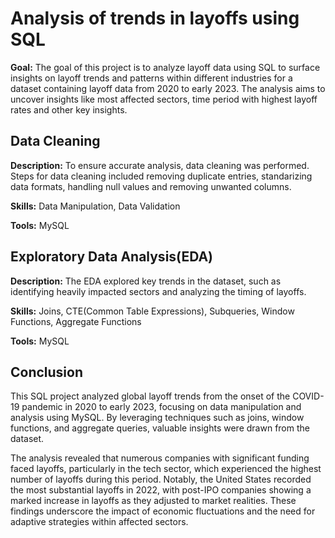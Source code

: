 # Analysis of trends in layoffs using SQL
**Goal:** The goal of this project is to analyze layoff data using SQL to surface insights on layoff trends and patterns within different industries for a dataset containing layoff data from 2020 to early 2023. The analysis aims to uncover insights like most affected sectors, time period with highest layoff rates and other key insights.

## Data Cleaning
**Description:** To ensure accurate analysis, data cleaning was performed. Steps for data cleaning included removing duplicate entries, standarizing data formats, handling null values and removing unwanted columns.

**Skills:** Data Manipulation, Data Validation

**Tools:** MySQL

## Exploratory Data Analysis(EDA)
**Description:** The EDA explored key trends in the dataset, such as identifying heavily impacted sectors and analyzing the timing of layoffs.

**Skills:** Joins, CTE(Common Table Expressions), Subqueries, Window Functions, Aggregate Functions

**Tools:** MySQL

## Conclusion
This SQL project analyzed global layoff trends from the onset of the COVID-19 pandemic in 2020 to early 2023, focusing on data manipulation and analysis using MySQL. By leveraging techniques such as joins, window functions, and aggregate queries, valuable insights were drawn from the dataset.

The analysis revealed that numerous companies with significant funding faced layoffs, particularly in the tech sector, which experienced the highest number of layoffs during this period. Notably, the United States recorded the most substantial layoffs in 2022, with post-IPO companies showing a marked increase in layoffs as they adjusted to market realities. These findings underscore the impact of economic fluctuations and the need for adaptive strategies within affected sectors.
